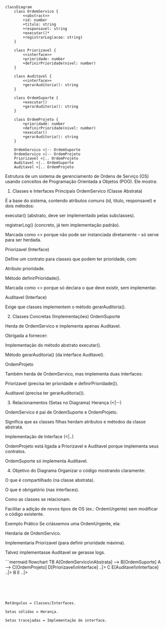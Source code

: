 
```mermaid
classDiagram
    class OrdemServico {
        <<abstract>>
        +id: number
        +titulo: string
        +responsavel: string
        +executar()*
        +registrarLog(acao: string)
    }

    class Priorizavel {
        <<interface>>
        +prioridade: number
        +definirPrioridade(nivel: number)
    }

    class Auditavel {
        <<interface>>
        +gerarAuditoria(): string
    }

    class OrdemSuporte {
        +executar()
        +gerarAuditoria(): string
    }

    class OrdemProjeto {
        +prioridade: number
        +definirPrioridade(nivel: number)
        +executar()
        +gerarAuditoria(): string
    }

    OrdemServico <|-- OrdemSuporte
    OrdemServico <|-- OrdemProjeto
    Priorizavel <|.. OrdemProjeto
    Auditavel <|.. OrdemSuporte
    Auditavel <|.. OrdemProjeto

```

Estrutura de um sistema de gerenciamento de Ordens de Serviço (OS) usando conceitos de Programação Orientada a Objetos (POO). Ele mostra:

1. Classes e Interfaces Principais
OrdemServico (Classe Abstrata)

É a base do sistema, contendo atributos comuns (id, titulo, responsavel) e dois métodos:

executar() (abstrato, deve ser implementado pelas subclasses).

registrarLog() (concreto, já tem implementação padrão).

Marcada como <<abstract>> porque não pode ser instanciada diretamente – só serve para ser herdada.

Priorizavel (Interface)

Define um contrato para classes que podem ter prioridade, com:

Atributo prioridade.

Método definirPrioridade().

Marcada como <<interface>> porque só declara o que deve existir, sem implementar.

Auditavel (Interface)

Exige que classes implementem o método gerarAuditoria().

2. Classes Concretas (Implementações)
OrdemSuporte

Herda de OrdemServico e implementa apenas Auditavel.

Obrigada a fornecer:

Implementação do método abstrato executar().

Método gerarAuditoria() (da interface Auditavel).

OrdemProjeto

Também herda de OrdemServico, mas implementa duas interfaces:

Priorizavel (precisa ter prioridade e definirPrioridade()).

Auditavel (precisa ter gerarAuditoria()).

3. Relacionamentos (Setas no Diagrama)
Herança (<|--)

OrdemServico é pai de OrdemSuporte e OrdemProjeto.

Significa que as classes filhas herdam atributos e métodos da classe abstrata.

Implementação de Interface (<|..)

OrdemProjeto está ligada a Priorizavel e Auditavel porque implementa seus contratos.

OrdemSuporte só implementa Auditavel.

4. Objetivo do Diagrama
Organizar o código mostrando claramente:

O que é compartilhado (na classe abstrata).

O que é obrigatório (nas interfaces).

Como as classes se relacionam.

Facilitar a adição de novos tipos de OS (ex.: OrdemUrgente) sem modificar o código existente.

Exemplo Prático
Se criássemos uma OrdemUrgente, ela:

Herdaria de OrdemServico.

Implementaria Priorizavel (para definir prioridade máxima).

Talvez implementasse Auditavel se gerasse logs.


´´´mermaid
flowchart TB
    A[OrdemServico\nAbstrata] --> B[OrdemSuporte]
    A --> C[OrdemProjeto]
    D[Priorizavel\nInterface] ..|> C
    E[Auditavel\nInterface] ..|> B
    E ..|> 

```





Retângulos = Classes/Interfaces.

Setas sólidas = Herança.

Setas tracejadas = Implementação de interface.